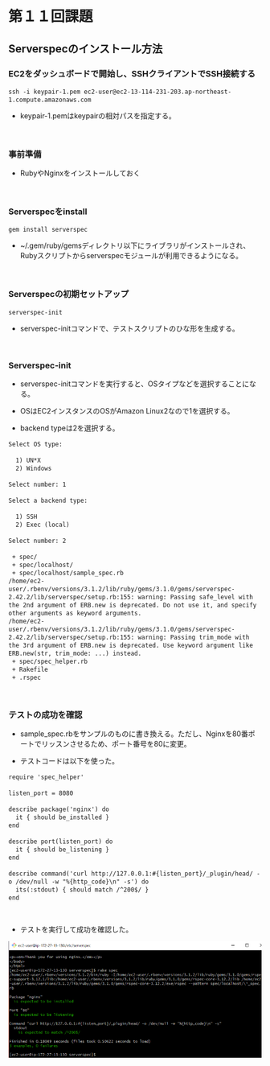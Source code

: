 # 第１１回課題

## Serverspecのインストール方法

### EC2をダッシュボードで開始し、SSHクライアントでSSH接続する
```
ssh -i keypair-1.pem ec2-user@ec2-13-114-231-203.ap-northeast-1.compute.amazonaws.com
```

* keypair-1.pemはkeypairの相対パスを指定する。

<br>

### 事前準備

* RubyやNginxをインストールしておく

<br>

### Serverspecをinstall
```
gem install serverspec
```

* ~/.gem/ruby/gemsディレクトリ以下にライブラリがインストールされ、Rubyスクリプトからserverspecモジュールが利用できるようになる。

<br>

### Serverspecの初期セットアップ
```
serverspec-init
```

* serverspec-initコマンドで、テストスクリプトのひな形を生成する。

<br>

### Serverspec-init

* serverspec-initコマンドを実行すると、OSタイプなどを選択することになる。<br>

* OSはEC2インスタンスのOSがAmazon Linux2なので1を選択する。<br>

* backend typeは2を選択する。

```
Select OS type:

  1) UN*X
  2) Windows

Select number: 1

Select a backend type:

  1) SSH
  2) Exec (local)

Select number: 2

 + spec/
 + spec/localhost/
 + spec/localhost/sample_spec.rb
/home/ec2-user/.rbenv/versions/3.1.2/lib/ruby/gems/3.1.0/gems/serverspec-2.42.2/lib/serverspec/setup.rb:155: warning: Passing safe_level with the 2nd argument of ERB.new is deprecated. Do not use it, and specify other arguments as keyword arguments.
/home/ec2-user/.rbenv/versions/3.1.2/lib/ruby/gems/3.1.0/gems/serverspec-2.42.2/lib/serverspec/setup.rb:155: warning: Passing trim_mode with the 3rd argument of ERB.new is deprecated. Use keyword argument like ERB.new(str, trim_mode: ...) instead.
 + spec/spec_helper.rb
 + Rakefile
 + .rspec
```

<br>


### テストの成功を確認

* sample_spec.rbをサンプルのものに書き換える。ただし、Nginxを80番ポートでリッスンさせるため、ポート番号を80に変更。

* テストコードは以下を使った。
```
require 'spec_helper'

listen_port = 8080

describe package('nginx') do
  it { should be_installed }
end

describe port(listen_port) do
  it { should be_listening }
end

describe command('curl http://127.0.0.1:#{listen_port}/_plugin/head/ -o /dev/null -w "%{http_code}\n" -s') do
  its(:stdout) { should match /^200$/ }
end
```

<br>

* テストを実行して成功を確認した。

![serverspec_test](images/serverspec_test.png)
